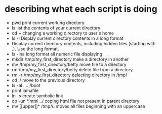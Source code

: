 # describing what each script is doing 
* pwd print current working directory
* ls list the contents of your current directory
* cd ~ changing a working directory to user's home
* ls -l Display current directory contents in a long format
* Display current directory contents, including hidden files (starting with .). Use the long format.
* ls -lna long format all numeric file displaying
* mkdir /tmp/my_first_directory make a directory in another
* mv /tmp/my_first_directory/betty move file to a directory
* rm /tmp/my_first_directory/betty delete file from a directory
* rm -r /tmp/my_first_directory delecting directory in /tmp/
* cd ./ move to the previous directory
* ls -al . .. /boot 
* print iamafile
* ln -s create symbolic link
* cp -un *.html ../ coping html file not present in parent directory
* mv [[upper]]* /tmp/u moves all files beginning with an uppercase
